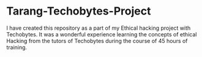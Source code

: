 # Tarang-Techobytes-Project
I have created this repository as a part of my Ethical hacking project with Techobytes. It was a wonderful experience learning the concepts of ethical Hacking from the tutors of Techobytes during the course of 45 hours of training.  
